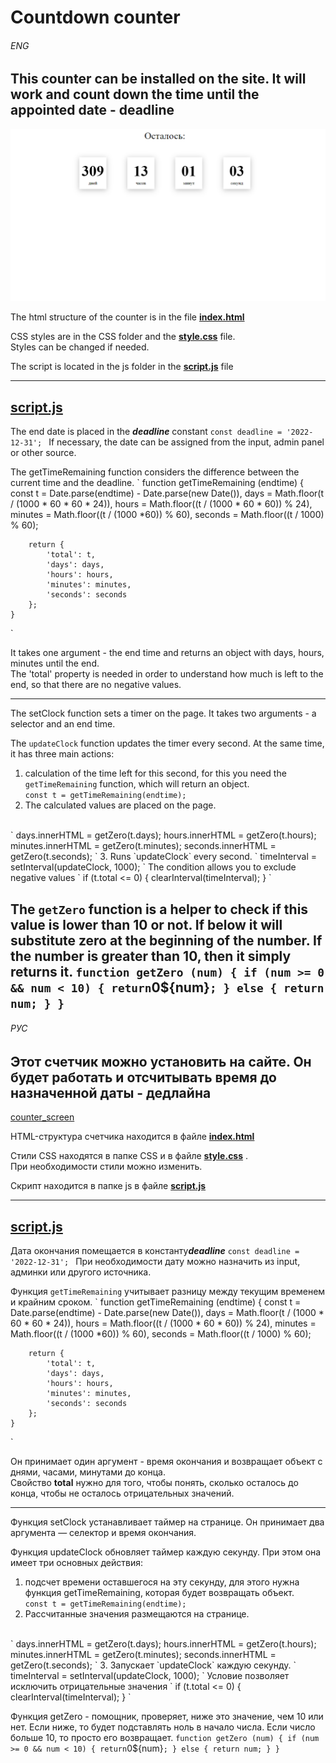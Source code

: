 # Countdown counter
###### ENG

## This counter can be installed on the site. It will work and count down the time until the appointed date - deadline

![counter_screen](img/screen.PNG)

The html structure of the counter is in the file **[index.html](https://github.com/DmHdj/Countdown_counter/blob/main/index.html)**

CSS styles are in the CSS folder and the **[style.css](https://github.com/DmHdj/Countdown_counter/blob/main/css/style.css)** file.<br/>
Styles can be changed if needed.


The script is located in the js folder in the **[script.js](https://github.com/DmHdj/Countdown_counter/blob/main/js/script.js)** file


---
## **[script.js](https://github.com/DmHdj/Countdown_counter/blob/main/js/script.js)**

The end date is placed in the ***deadline*** constant
`
const deadline = '2022-12-31'; 
`
If necessary, the date can be assigned from the input, admin panel or other source.

The getTimeRemaining function considers the difference between the current time and the deadline.
`
function getTimeRemaining (endtime) {
        const t = Date.parse(endtime) - Date.parse(new Date()),
              days = Math.floor(t / (1000 * 60 * 60 * 24)),
              hours = Math.floor((t / (1000 * 60 * 60)) % 24),
              minutes = Math.floor((t / (1000 *60)) % 60),
              seconds = Math.floor((t / 1000) % 60);

        return {
            'total': t,
            'days': days,
            'hours': hours,
            'minutes': minutes,
            'seconds': seconds
        };
    }
`

It takes one argument - the end time and returns an object with days, hours, minutes until the end. <br/>
The 'total' property is needed in order to understand how much is left to the end, so that there are no negative values.

---

The setСlock function sets a timer on the page. It takes two arguments - a selector and an end time.

The `updateClock` function updates the timer every second. At the same time, it has three main actions:
1. calculation of the time left for this second, for this you need the `getTimeRemaining` function, which will return an object.<br/>
`
    const t = getTimeRemaining(endtime);
`
2. The calculated values ​​are placed on the page.
<br/>
`
    days.innerHTML = getZero(t.days);
    hours.innerHTML = getZero(t.hours);
    minutes.innerHTML = getZero(t.minutes);
    seconds.innerHTML = getZero(t.seconds);
`
3. Runs `updateClock` every second.
`
timeInterval = setInterval(updateClock, 1000);
`
The condition allows you to exclude negative values
`
if (t.total <= 0) {
    clearInterval(timeInterval);
}
`

The `getZero` function is a helper to check if this value is lower than 10 or not. If below
it will substitute zero at the beginning of the number. If the number is greater than 10, then it simply returns it.
`
function getZero (num) {
        if (num >= 0 && num < 10) {
            return `0${num}`;
        } else {
            return num;
        }
    }
`
---
###### РУС

## Этот счетчик можно установить на сайте. Он будет работать и отсчитывать время до назначенной даты - дедлайна

[counter_screen](img/screen.PNG)

HTML-структура счетчика находится в файле **[index.html](https://github.com/DmHdj/Countdown_counter/blob/main/index.html)**

Стили CSS находятся в папке CSS и в файле **[style.css](https://github.com/DmHdj/Countdown_counter/blob/main/css/style.css)** .<br/>
При необходимости стили можно изменить.


Скрипт находится в папке js в файле **[script.js](https://github.com/DmHdj/Countdown_counter/blob/main/js/script.js)** 


---
## **[script.js](https://github.com/DmHdj/Countdown_counter/blob/main/js/script.js)**

Дата окончания помещается в константу***deadline*** 
`
const deadline = '2022-12-31'; 
`
При необходимости дату можно назначить из input, админки или другого источника.

Функция `getTimeRemaining` учитывает разницу между текущим временем и крайним сроком.
`
function getTimeRemaining (endtime) {
        const t = Date.parse(endtime) - Date.parse(new Date()),
              days = Math.floor(t / (1000 * 60 * 60 * 24)),
              hours = Math.floor((t / (1000 * 60 * 60)) % 24),
              minutes = Math.floor((t / (1000 *60)) % 60),
              seconds = Math.floor((t / 1000) % 60);

        return {
            'total': t,
            'days': days,
            'hours': hours,
            'minutes': minutes,
            'seconds': seconds
        };
    }
`

Он принимает один аргумент - время окончания и возвращает объект с днями, часами, минутами до конца. <br/>
Свойство **total** нужно для того, чтобы понять, сколько осталось до конца, чтобы не осталось отрицательных значений.

---

Функция setСlock устанавливает таймер на странице. Он принимает два аргумента — селектор и время окончания.    

Функция updateClock обновляет таймер каждую секунду. При этом она имеет три основных действия:
1. подсчет времени оставшегося на эту секунду, для этого нужна функция getTimeRemaining, которая будет возвращать объект.<br/>
`
    const t = getTimeRemaining(endtime);
`
2. Рассчитанные значения размещаются на странице.
<br/>
`
    days.innerHTML = getZero(t.days);
    hours.innerHTML = getZero(t.hours);
    minutes.innerHTML = getZero(t.minutes);
    seconds.innerHTML = getZero(t.seconds);
`
3. Запускает `updateClock` каждую секунду.
`
timeInterval = setInterval(updateClock, 1000);
`
Условие позволяет исключить отрицательные значения
`
if (t.total <= 0) {
    clearInterval(timeInterval);
}
`

Функция getZero  - помощник, проверяет, ниже это значение, чем 10 или нет. Если ниже, 
то будет подставлять ноль в начало числа.  Если число больше 10, то просто его возвращает.
`
function getZero (num) {
        if (num >= 0 && num < 10) {
            return `0${num}`;
        } else {
            return num;
        }
    }
`






